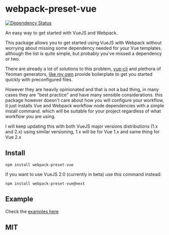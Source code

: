 # webpack-preset-vue
[![Dependency Status](https://dependencyci.com/github/logaretm/webpack-preset-vue/badge?style=flat-square)](https://dependencyci.com/github/logaretm/webpack-preset-vue)

An easy way to get started with VueJS and Webpack.

This package allows you to get started using VueJS with Webpack without worrying about missing some dependency needed for your Vue templates. although the list is quite simple, but probably you've missed a dependency or two.

There are already a lot of solutions to this problem, [vue-cli](https://github.com/vuejs/vue-cli) and plethora of Yeoman generators, [like my own](https://github.com/logaretm/generator-webpack-vue) provide boilerplate to get you started quickly with preconfigured files.

However they are heavily opinionated and that is not a bad thing, in many cases they are "best practice" and have many sensible considerations. this package however doesn't care about how you will configure your workflow, it just installs Vue and Webpack workflow node dependencies with a simple install command. which will be suitable for your project regardless of what workflow you are using.

I will keep updating this with both VueJS major versions distributions (1.x and 2.x) using similar versioning, 1.x will be for Vue 1.x and same thing for Vue 2.x

## Install

`npm install webpack-preset-vue`

if you want to use VueJS 2.0 (currently in beta) use this command instead:

`npm install webpack-preset-vue@next`

## Example

Check the [examples here](examples/README.md)

## MIT
